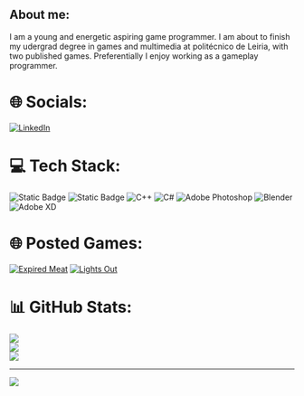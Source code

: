 ##  About me:
I am a young and energetic aspiring game programmer. I am about to finish my udergrad degree in games and multimedia
at politécnico de Leiria, with two published games. Preferentially I enjoy working as a gameplay programmer.

# 🌐 Socials:
[![LinkedIn](https://img.shields.io/badge/LinkedIn-%230077B5.svg?logo=linkedin&logoColor=white)](https://linkedin.com/in/https://www.linkedin.com/in/lucas-pereira-8541182a5/) 

# 💻 Tech Stack:
![Static Badge](https://img.shields.io/badge/UnityEngine-Red) ![Static Badge](https://img.shields.io/badge/UnrealEngine-blue) ![C++](https://img.shields.io/badge/c++-%2300599C.svg?style=for-the-badge&logo=c%2B%2B&logoColor=white) ![C#](https://img.shields.io/badge/c%23-%23239120.svg?style=for-the-badge&logo=csharp&logoColor=white) ![Adobe Photoshop](https://img.shields.io/badge/adobe%20photoshop-%2331A8FF.svg?style=for-the-badge&logo=adobe%20photoshop&logoColor=white) ![Blender](https://img.shields.io/badge/blender-%23F5792A.svg?style=for-the-badge&logo=blender&logoColor=white) ![Adobe XD](https://img.shields.io/badge/Adobe%20XD-470137?style=for-the-badge&logo=Adobe%20XD&logoColor=#FF61F6)

# 🌐 Posted Games:
[![Expired Meat](https://img.itch.zone/aW1nLzEzMjgyNzEwLnBuZw==/original/yk7E17.png)](https://4unrealstudio.itch.io/expired-meat)
[![Lights Out](https://img.itch.zone/aW1nLzk0NjU4MzYuanBn/315x250%23c/40ZTl%2F.jpg)](https://lightsoutgame.itch.io/lights-out)


# 📊 GitHub Stats:
![](https://github-readme-stats.vercel.app/api?username=LucasPereiraWork&theme=dark&hide_border=false&include_all_commits=false&count_private=false)<br/>
![](https://github-readme-streak-stats.herokuapp.com/?user=LucasPereiraWork&theme=dark&hide_border=false)<br/>
![](https://github-readme-stats.vercel.app/api/top-langs/?username=LucasPereiraWork&theme=dark&hide_border=false&include_all_commits=false&count_private=false&layout=compact)

---
[![](https://visitcount.itsvg.in/api?id=LucasPereiraWork&icon=0&color=0)](https://visitcount.itsvg.in)
<!---
LucasPereiraWork/LucasPereiraWork is a ✨ special ✨ repository because its `README.md` (this file) appears on your GitHub profile.
You can click the Preview link to take a look at your changes.
--->
